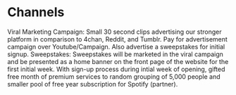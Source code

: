 # Channels
Viral Marketing Campaign: Small 30 second clips advertising our stronger platform in comparison to 4chan, Reddit, and Tumblr. Pay for advertisement campaign over Youtube/Campaign. Also advertise a sweepstakes for initial signup.
Sweepstakes: Sweepstakes will be marketed in the viral campaign and be presented as a home banner on the front page of the website for the first initial week. With sign-up process during intial week of opening, gifted free month of premium services to random grouping of 5,000 people and smaller pool of free year subscription for Spotify (partner).











